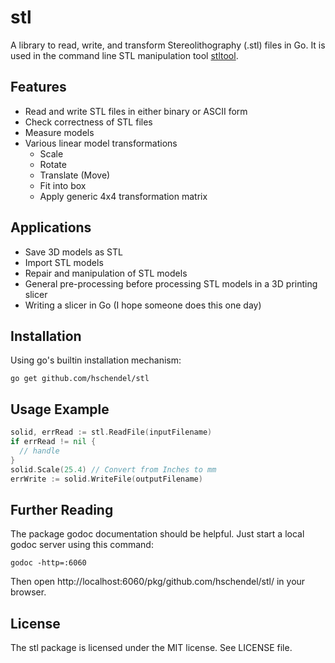 stl
===

A library to read, write, and transform Stereolithography (.stl) files in Go.
It is used in the command line STL manipulation tool [stltool](/hschendel/stltool).

Features
--------

* Read and write STL files in either binary or ASCII form
* Check correctness of STL files
* Measure models
* Various linear model transformations
  * Scale
  * Rotate
  * Translate (Move)
  * Fit into box
  * Apply generic 4x4 transformation matrix

Applications
------------

* Save 3D models as STL
* Import STL models
* Repair and manipulation of STL models
* General pre-processing before processing STL models in a 3D printing slicer
* Writing a slicer in Go (I hope someone does this one day)

Installation
------------

Using go's builtin installation mechanism:

    go get github.com/hschendel/stl

Usage Example
-------------

```go
solid, errRead := stl.ReadFile(inputFilename)
if errRead != nil {
  // handle
}
solid.Scale(25.4) // Convert from Inches to mm
errWrite := solid.WriteFile(outputFilename)
```

Further Reading
---------------

The package godoc documentation should be helpful. Just start a local godoc
server using this command:

    godoc -http=:6060

Then open http://localhost:6060/pkg/github.com/hschendel/stl/ in your browser.

License
-------

The stl package is licensed under the MIT license. See LICENSE file.
